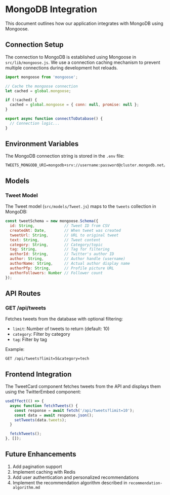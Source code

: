 # MongoDB Integration

This document outlines how our application integrates with MongoDB using Mongoose.

## Connection Setup

The connection to MongoDB is established using Mongoose in `src/lib/mongoose.js`. We use a connection caching mechanism to prevent multiple connections during development hot reloads.

```javascript
import mongoose from 'mongoose';

// Cache the mongoose connection
let cached = global.mongoose;

if (!cached) {
  cached = global.mongoose = { conn: null, promise: null };
}

export async function connectToDatabase() {
  // Connection logic...
}
```

## Environment Variables

The MongoDB connection string is stored in the `.env` file:

```
TWEETS_MONGODB_URI=mongodb+srv://username:password@cluster.mongodb.net/database
```

## Models

### Tweet Model

The Tweet model (`src/models/Tweet.js`) maps to the `tweets` collection in MongoDB:

```javascript
const tweetSchema = new mongoose.Schema({
  id: String,             // Tweet ID from CSV
  createdAt: Date,        // When tweet was created
  tweetUrl: String,       // URL to original tweet
  text: String,           // Tweet content
  category: String,       // Category/topic
  tag: String,            // Tag for filtering
  authorId: String,       // Twitter's author ID
  author: String,         // Author handle (username)
  authorName: String,     // Actual author display name
  authorPfp: String,      // Profile picture URL
  authorFollowers: Number // Follower count
});
```

## API Routes

### GET /api/tweets

Fetches tweets from the database with optional filtering:

- `limit`: Number of tweets to return (default: 10)
- `category`: Filter by category
- `tag`: Filter by tag

Example:
```
GET /api/tweets?limit=5&category=tech
```

## Frontend Integration

The TweetCard component fetches tweets from the API and displays them using the TwitterEmbed component:

```javascript
useEffect(() => {
  async function fetchTweets() {
    const response = await fetch('/api/tweets?limit=10');
    const data = await response.json();
    setTweets(data.tweets);
  }

  fetchTweets();
}, []);
```

## Future Enhancements

1. Add pagination support
2. Implement caching with Redis
3. Add user authentication and personalized recommendations
4. Implement the recommendation algorithm described in `recommendation-algorithm.md` 
